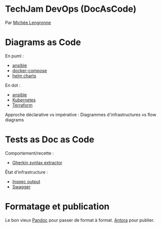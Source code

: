 # TechJam DevOps (DocAsCode)

Par [Michée Lengronne](https://github.com/micheelengronne)

# Diagrams as Code

En puml :

* [ansible](https://github.com/rwxd/ansible2puml)
* [docker-compose](https://github.com/funkwerk/compose_plantuml)
* [helm charts](https://github.com/Alfresco/alfresco-anaxes-chartmap)

En dot :

* [ansible](https://github.com/haidaraM/ansible-playbook-grapher)
* [Kubernetes](https://github.com/steveteuber/kubectl-graph)
* [Terraform](https://www.terraform.io/cli/commands/graph)

Approche déclarative vs impérative : Diagrammes d'infrastructures vs flow diagrams

# Tests as Doc as Code

Comportement/recette :

* [Gherkin syntax extractor](https://github.com/rmpestano/cukedoctor)

Êtat d'infrastructure :

* [Inspec output](https://github.com/tecracer-chef/inspec-reporter-flex)
* [Swagger](https://swagger.io/tools/open-source/)

# Formatage et publication

Le bon vieux [Pandoc](https://pandoc.org/) pour passer de format à format.
[Antora](https://antora.org/) pour publier.
